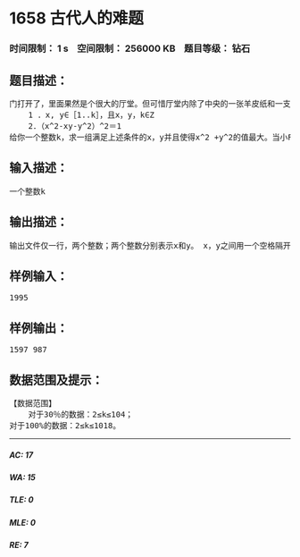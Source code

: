 # 1658 古代人的难题   
### 时间限制： 1 s&nbsp;&nbsp;&nbsp;&nbsp;空间限制： 256000 KB&nbsp;&nbsp;&nbsp;&nbsp;题目等级： 钻石  
## 题目描述：  

<pre>
门打开了，里面果然是个很大的厅堂。但可惜厅堂内除了中央的一张羊皮纸和一支精致的石笔，周围几具骼髅外什么也没有。难道这就是王室的遗产？小FF不信，他仔细阅读了羊皮纸上的内容后发现，里面书写的古代人一直没能解出的难题，解除这道题目的人只要将答案用石笔写到这张羊皮纸上就能到达王室的宝藏室了。而当小FF拿起石笔后，刚刚打开的巨石门突然关上了。这时小FF意识到原来那几具骼髅是在他之前到这里的冒险者，恐怕是因为没能破解这道题而困死在这里了。小FF越想越害怕，急忙联系到了你，为了能保命，他甚至愿意和你五五分……看来你不得不再次帮他了。羊皮纸上的问题如下：已知x，y为整数，且满足以下两个条件：
    1 ．x, y∈［1..k］，且x，y，k∈Z
    2．（x^2-xy-y^2）^2＝1
给你一个整数k，求一组满足上述条件的x，y并且使得x^2 +y^2的值最大。当小FF得到答案后，用石笔将答案书写在羊皮纸上，那么就能到达王室的遗产所在地了。
</pre>
  
  
## 输入描述：  

<pre>
一个整数k
</pre>
  
  
## 输出描述：  

<pre>
输出文件仅一行，两个整数；两个整数分别表示x和y。 x，y之间用一个空格隔开。
</pre>
  
  
## 样例输入：  

<pre>
1995
</pre>
  
  
## 样例输出：  

<pre>
1597 987
</pre>
  
  
## 数据范围及提示：  

<pre>
【数据范围】
    对于30％的数据：2≤k≤104；
对于100%的数据：2≤k≤1018。
</pre>
  
  
***  

##### AC: 17  
##### WA: 15  
##### TLE: 0  
##### MLE: 0  
##### RE: 7  
